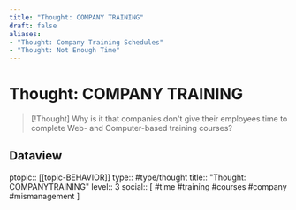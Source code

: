 ```yaml
---
title: "Thought: COMPANY TRAINING"
draft: false
aliases:
- "Thought: Company Training Schedules"
- "Thought: Not Enough Time"
---
```

# Thought: COMPANY TRAINING
> [!Thought]
> Why is it that companies don't give their employees time to complete Web- and Computer-based training courses?

## Dataview
ptopic:: [[topic-BEHAVIOR]]
type:: #type/thought
title:: "Thought: COMPANYTRAINING"
level:: 3
social:: [ #time #training #courses #company #mismanagement ]